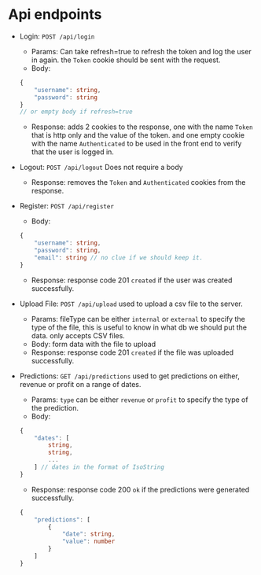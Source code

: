 # Api endpoints

- Login: `POST /api/login`
    - Params: Can take refresh=true to refresh the token and log the user in again. the `Token` cookie should be sent with the request.
    - Body: 
    ```ts
    {
        "username": string,
        "password": string
    }
    // or empty body if refresh=true
    ```
    - Response:
    adds 2 cookies to the response, one with the name `Token` that is http only and the value of the token. and one empty cookie with the name `Authenticated` to be used in the front end to verify that the user is logged in.

- Logout: `POST /api/logout` Does not require a body
    - Response:
    removes the `Token` and `Authenticated` cookies from the response.

- Register: `POST /api/register`
    - Body:
    ```ts
    {
        "username": string,
        "password": string,
        "email": string // no clue if we should keep it.
    }
    ```
    - Response: response code 201 `created` if the user was created successfully.

- Upload File: `POST /api/upload` used to upload a csv file to the server.
    - Params: fileType can be either `internal` or `external` to specify the type of the file, this is useful to know in what db we should put the data. only accepts CSV files.
    - Body: form data with the file to upload
    - Response: response code 201 `created` if the file was uploaded successfully.

- Predictions: `GET /api/predictions` used to get predictions on either, revenue or profit on a range of dates.
    - Params: `type` can be either `revenue` or `profit` to specify the type of the prediction.
    - Body: 
    ```ts
    {
        "dates": [
            string,
            string,
            ...
        ] // dates in the format of IsoString
    }
    ```
    - Response: response code 200 `ok` if the predictions were generated successfully.
    ```ts
    {
        "predictions": [
            {
                "date": string,
                "value": number
            }
        ]
    }
    ```
